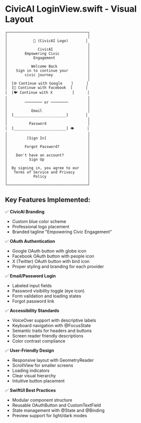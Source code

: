 # CivicAI LoginView.swift - Visual Layout

```
┌─────────────────────────────────────┐
│                                     │
│            🏢 (CivicAI Logo)        │
│                                     │
│              CivicAI                │
│        Empowering Civic             │
│            Engagement               │
│                                     │
│           Welcome Back              │
│    Sign in to continue your         │
│        civic journey                │
│                                     │
│  [🌐 Continue with Google    ]      │
│  [👥 Continue with Facebook  ]      │
│  [🐦 Continue with X         ]      │
│                                     │
│        ──────── or ────────         │
│                                     │
│           Email                     │
│  [________________________]        │
│                                     │
│          Password                   │
│  [________________________] 👁      │
│                                     │
│         [Sign In]                   │
│                                     │
│        Forgot Password?             │
│                                     │
│    Don't have an account?           │
│          Sign Up                    │
│                                     │
│  By signing in, you agree to our    │
│   Terms of Service and Privacy      │
│            Policy                   │
│                                     │
└─────────────────────────────────────┘
```

## Key Features Implemented:

✅ **CivicAI Branding**
- Custom blue color scheme
- Professional logo placement
- Branded tagline "Empowering Civic Engagement"

✅ **OAuth Authentication**
- Google OAuth button with globe icon
- Facebook OAuth button with people icon  
- X (Twitter) OAuth button with bird icon
- Proper styling and branding for each provider

✅ **Email/Password Login**
- Labeled input fields
- Password visibility toggle (eye icon)
- Form validation and loading states
- Forgot password link

✅ **Accessibility Standards**
- VoiceOver support with descriptive labels
- Keyboard navigation with @FocusState
- Semantic traits for headers and buttons
- Screen reader friendly descriptions
- Color contrast compliance

✅ **User-Friendly Design**
- Responsive layout with GeometryReader
- ScrollView for smaller screens
- Loading indicators
- Clear visual hierarchy
- Intuitive button placement

✅ **SwiftUI Best Practices**
- Modular component structure
- Reusable OAuthButton and CustomTextField
- State management with @State and @Binding
- Preview support for light/dark modes